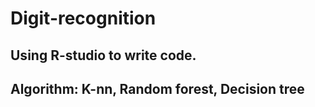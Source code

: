 # Digit-recognition
## Using R-studio to write code.
## Algorithm: K-nn, Random forest, Decision tree
